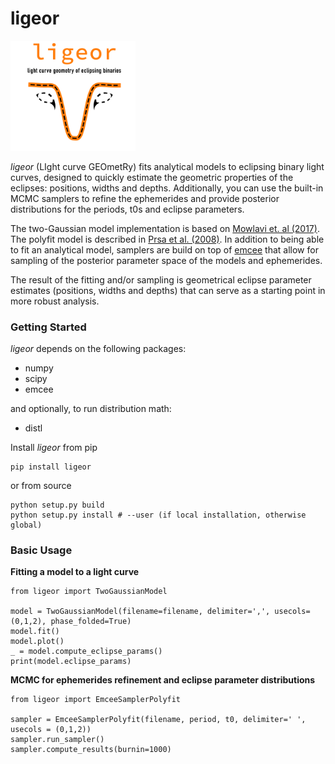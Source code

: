 # ligeor

<img src="logo2.png" alt="ligeor logo" width="200"/>

*ligeor* (LIght curve GEOmetRy) fits analytical models to eclipsing binary light curves, 
designed to quickly estimate the geometric properties of the eclipses: positions, widths and depths.
Additionally, you can use the built-in MCMC samplers to refine the ephemerides and provide 
posterior distributions for the periods, t0s and eclipse parameters.

The two-Gaussian model implementation is based on [Mowlavi et. al (2017)](https://ui.adsabs.harvard.edu/abs/2017A%26A...606A..92M/abstract). The polyfit model is described in [Prsa et al. (2008)](https://ui.adsabs.harvard.edu/abs/2008ApJ...687..542P/abstract).
In addition to being able to fit an analytical model, samplers are build on top of [emcee](https://emcee.readthedocs.io/en/stable/) that allow for sampling of the posterior parameter space of the models and ephemerides. 

The result of the fitting and/or sampling is geometrical eclipse parameter estimates (positions, widths and depths) that can serve as a starting point in more robust analysis.


### Getting Started

*ligeor* depends on the following packages:
   * numpy
   * scipy
   * emcee

and optionally, to run distribution math:
   * distl

Install *ligeor* from pip
```
pip install ligeor
```

or from source
```
python setup.py build
python setup.py install # --user (if local installation, otherwise global)
```

### Basic Usage

**Fitting a model to a light curve**
```
from ligeor import TwoGaussianModel

model = TwoGaussianModel(filename=filename, delimiter=',', usecols=(0,1,2), phase_folded=True)
model.fit()
model.plot()
_ = model.compute_eclipse_params()
print(model.eclipse_params)
```

**MCMC for ephemerides refinement and eclipse parameter distributions**
```
from ligeor import EmceeSamplerPolyfit 

sampler = EmceeSamplerPolyfit(filename, period, t0, delimiter=' ', usecols = (0,1,2))
sampler.run_sampler()
sampler.compute_results(burnin=1000)
```
